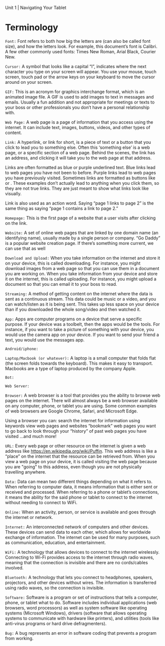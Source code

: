 Unit 1 | Navigating Your Tablet

# Terminology

<TermList file="/terms.json" :tags="['1.2']" />


<code class="glossary-term">Font:</code> Font refers to both how big the letters are (can also be called font size), and how the letters look. For example, this document’s font is Calibri. A few other commonly used fonts: Times New Roman, Arial Black, Courier New.

<code class="glossary-term">Cursor:</code>
A symbol that looks like a capital “I”, indicates where the next character you type on your screen will appear. You use your mouse, touch screen, touch pad or the arrow keys on your keyboard to move the cursor around on your screen.

<code class="glossary-term">GIF:</code> This is an acronym for graphics interchange format, which is an animated image file. A GIF is used to add images to text in messages and emails. Usually a fun addition and not appropriate for meetings or texts to your boss or other professionals you don’t have a personal relationship with.

<code class="glossary-term">Web Page:</code> A web page is a page of information that you access using the internet. It can include text, images, buttons, videos, and other types of content.

<code class="glossary-term">Link:</code> A hyperlink, or link for short, is a piece of text or a button that you click to lead you to something else. Often this ‘something else’ is a web page, or a specific section of a web page. Behind the scenes, the link has an address, and clicking it will take you to the web page at that address.

Links are often formatted as blue or purple underlined text. Blue links lead to web pages you have not been to before. Purple links lead to web pages you have previously visited. Sometimes links are formatted as buttons like or . These examples don’t actually lead to anything when you click them, so they are not true links. They are just meant to show what links look like visually.

Link is also used as an action word. Saying “page 1 links to page 2” is the same thing as saying “page 1 contains a link to page 2.”

<code class="glossary-term">Homepage:</code> This is the first page of a website that a user visits after clicking on the link.

<code class="glossary-term">Website:</code> A set of online web pages that are linked by one domain name (an identifying name), usually made by a single person or company. “Go Daddy” is a popular website creation page. If there’s something more current, we can use that as well

<code class="glossary-term">Download and Upload:</code>
When you take information on the internet and store it on your device, this is called downloading. For instance, you might download images from a web page so that you can use them in a document you are working on. When you take information from your device and store it on the internet, this is called uploading. For instance, you might upload a document so that you can email it to your boss to read.

<code class="glossary-term">Streaming:</code>
A method of getting content on the internet where the data is sent as a continuous stream. This data could be music or a video, and you can watch/listen as it is being sent. This takes up less space on your device than if you downloaded the whole song/video and then watched it.

<code class="glossary-term">App:</code>
Apps are computer programs on a device that serve a specific purpose. If your device was a toolbelt, then the apps would be the tools. For instance, if you want to take a picture of something with your device, you would use the camera app on your device. If you want to send your friend a text, you would use the messages app.

<code class="glossary-term">Android/iphone:</code>

<code class="glossary-term">Laptop/Macbook (or whatever):</code> A laptop is a small computer that folds flat (the screen folds towards the keyboard). This makes it easy to transport. Macbooks are a type of laptop produced by the company Apple.

<code class="glossary-term">Bot:</code>

<code class="glossary-term">Web Server:</code>

<code class="glossary-term">Browser:</code> A web browser is a tool that provides you the ability to browse web pages on the internet. There will almost always be a web browser available on any computer, phone, or tablet you are using. Some common examples of web browsers are Google Chrome, Safari, and Microsoft Edge.

Using a browser you can:
search the internet for information using keywords
view web pages and websites
“bookmark” web pages you want to go back to
look through your “history” of past web pages you have visited
…and much more!

<code class="glossary-term">URL:</code> Every web page or other resource on the internet is given a web address like https://en.wikipedia.org/wiki/Puffin. This web address is like a “place” on the internet that the resource can be retrieved from. When you view a web page on your device, it is called visiting the web page because you are "going" to this address, even though you are not physically travelling anywhere.

<code class="glossary-term">Data:</code> Data can mean two different things depending on what it refers to. When referring to computer data, it means information that is either sent or received and processed. When referring to a phone or tablet’s connections, it means the ability for the said phone or tablet to connect to the internet without needing to connect to WiFi.

<code class="glossary-term">Online:</code> When an activity, person, or service is available and goes through the internet or network.

<code class="glossary-term">Internet:</code> An interconnected network of computers and other devices. These devices can send data to each other, which allows for worldwide exchange of information. The internet can be used for many purposes, such as communication, education, and entertainment.

<code class="glossary-term">WiFi:</code> A technology that allows devices to connect to the internet wirelessly. Connecting to Wi-Fi provides access to the internet through radio waves, meaning that the connection is invisible and there are no cords/cables involved.

<code class="glossary-term">Bluetooth:</code> A technology that lets you connect to headphones, speakers, projectors, and other devices without wires. The information is transferred using radio waves, so the connection is invisible.

<code class="glossary-term">Software:</code> Software is a program or set of instructions that tells a computer, phone, or tablet what to do. Software includes individual applications (web browsers, word processors) as well as system software like operating systems (Microsoft Windows), drivers (software that allows operating systems to communicate with hardware like printers), and utilities (tools like anti-virus programs or hard drive defragmenters).

<code class="glossary-term">Bug:</code> A bug represents an error in software coding that prevents a program from working.

<!-- 
Find and replace
`(.*):`
<code class="glossary-term">$1:</code>
 -->